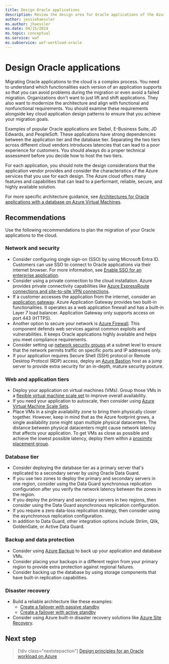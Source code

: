 ```yaml
---
title: Design Oracle applications
description: Review the design area for Oracle applications of the Azure Well-Architected Framework. See how to apply these principles to Oracle on Azure IaaS workloads.
author: jessiehaessler
ms.author: jhaessler
ms.date: 04/15/2024
ms.topic: conceptual
ms.service: waf
ms.subservice: waf-workload-oracle
---
```


# Design Oracle applications

Migrating Oracle applications to the cloud is a complex process. You need to understand which functionalities each version of an application supports so that you can avoid problems during the migration or even avoid a failed migration. Organizations don't want to just lift and shift applications. They also want to modernize the architecture and align with functional and nonfunctional requirements. You should examine these requirements alongside key cloud application design patterns to ensure that you achieve your migration goals.

Examples of popular Oracle applications are Siebel, E-Business Suite, JD Edwards, and PeopleSoft. These applications have strong dependencies between the application tier and the database tier. Separating the two tiers across different cloud vendors introduces latencies that can lead to a poor experience for customers. You should always do a proper technical assessment before you decide how to host the two tiers.

For each application, you should note the design considerations that the application vendor provides and consider the characteristics of the Azure services that you use for each design. The Azure cloud offers many features and capabilities that can lead to a performant, reliable, secure, and highly available solution.

For more specific architecture guidance, see [Architectures for Oracle applications with a database on Azure Virtual Machines](/azure/virtual-machines/workloads/oracle/deploy-application-oracle-database-azure).

## Recommendations

Use the following recommendations to plan the migration of your Oracle applications to the cloud.

### Network and security 

- Consider configuring single sign-on (SSO) by using Microsoft Entra ID. Customers can use SSO to connect to Oracle applications via their internet browser. For more information, see [Enable SSO for an enterprise application](/azure/active-directory/manage-apps/add-application-portal-setup-sso).
- Consider using a private connection to the cloud installation. Azure provides private connectivity capabilities like [Azure ExpressRoute connections and site-to-site VPN connections](/azure/expressroute/expressroute-connect-azure-to-public-cloud).
- If a customer accesses the application from the internet, consider an [application gateway](/azure/application-gateway/overview). Azure Application Gateway provides two built-in functionalities. It operates as a web application firewall and has a built-in Layer 7 load balancer. Application Gateway only supports access on port 443 (HTTPS).
- Another option to secure your network is [Azure Firewall](/azure/firewall/overview). This component defends web services against common exploits and vulnerabilities. It keeps Oracle applications highly available and helps you meet compliance requirements.
- Consider setting up [network security groups](/azure/virtual-network/network-security-groups-overview) at a subnet level to ensure that the network permits traffic on specific ports and IP addresses only.
- If your application requires Secure Shell (SSH) protocol or Remote Desktop Protocol (RDP) access, deploy an [Azure Bastion](/azure/bastion/bastion-overview) host as a jump server to provide extra security for an in-depth, mature security posture.

### Web and application tiers

- Deploy your application on virtual machines (VMs). Group those VMs in a [flexible virtual machine scale set](/azure/virtual-machine-scale-sets/virtual-machine-scale-sets-orchestration-modes#scale-sets-with-flexible-orchestration) to improve overall availability.
- If you need your application to autoscale, then consider using [Azure Virtual Machine Scale Sets](/azure/virtual-machine-scale-sets/overview).
- Place VMs in a single availability zone to bring them physically closer together. However, keep in mind that as the Azure footprint grows, a single availability zone might span multiple physical datacenters. The distance between physical datacenters might cause network latency that affects your application. To get VMs as close as possible and achieve the lowest possible latency, deploy them within a [proximity placement group](/azure/virtual-machine-scale-sets/proximity-placement-groups).

### Database tier
   
- Consider deploying the database tier as a primary server that's replicated to a secondary server by using Oracle Data Guard. 
- If you use two zones to deploy the primary and secondary servers in one region, consider using the Data Guard synchronous replication configuration after you verify the network latency between the zones in the region.
- If you deploy the primary and secondary servers in two regions, then consider using the Data Guard asynchronous replication configuration.
- If you require a zero data-loss replication strategy, then consider using the asynchronous replication configuration.
- In addition to Data Guard, other integration options include Striim, Qlik, GoldenGate, or Active Data Guard.

### Backup and data protection
   
- Consider using [Azure Backup](/azure/backup/backup-azure-vms-introduction) to back up your application and database VMs.
- Consider placing your backups in a different region from your primary region to provide extra protection against regional failures.
- Consider backing up the database by using storage components that have built-in replication capabilities.

### Disaster recovery
   
- Build a reliable architecture like these examples:
   - [Create a failover with passive standby](./optimize-business-continuity-disaster-recovery.md#create-a-failover-with-passive-standby) 
   - [Create a failover with active standby](./optimize-business-continuity-disaster-recovery.md#create-a-failover-with-active-standby)
- Consider using Azure built-in disaster recovery solutions like [Azure Site Recovery](/azure/site-recovery/site-recovery-overview).

## Next step

> [!div class="nextstepaction"]
> [Design principles for an Oracle workload on Azure](review-design-principles.md)
